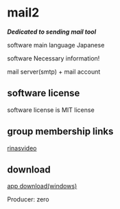 # mail2 


***Dedicated to sending mail tool***

software main language Japanese 

software Necessary information!

mail server(smtp) + mail account

## software license

software license is MIT license

## group membership links
 
[rinasvideo](https://rinasvideo.web.fc2.com/)

## download

[app download(windows)](./release/mail2.exe)

Producer: zero
